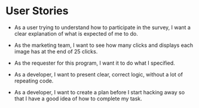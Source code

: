 # User Stories

- As a user trying to understand how to participate in the survey, I want a clear explanation of what is expected of me to do.

- As the marketing team, I want to see how many clicks and displays each image has at the end of 25 clicks.

- As the requester for this program, I want it to do what I specified.

- As a developer, I want to present clear, correct logic, without a lot of repeating code.

- As a developer, I want to create a plan before I start hacking away so that I have a good idea of how to complete my task.
